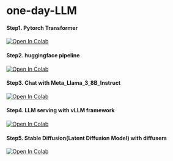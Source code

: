 # one-day-LLM

#### Step1. Pytorch Transformer
[![Open In Colab](https://colab.research.google.com/assets/colab-badge.svg)](https://colab.research.google.com/github/hukim1112/one-day-LLM/blob/main/Pytorch_Transformer_completed.ipynb)

#### Step2. huggingface pipeline
[![Open In Colab](https://colab.research.google.com/assets/colab-badge.svg)](https://colab.research.google.com/github/hukim1112/one-day-LLM/blob/main/huggingface_pipeline.ipynb)

#### Step3. Chat with Meta_Llama_3_8B_Instruct
[![Open In Colab](https://colab.research.google.com/assets/colab-badge.svg)](https://colab.research.google.com/github/hukim1112/one-day-LLM/blob/main/Meta_Llama_3_8B_Instruct_bnb.ipynb)

#### Step4. LLM serving with vLLM framework
[![Open In Colab](https://colab.research.google.com/assets/colab-badge.svg)](https://colab.research.google.com/github/hukim1112/one-day-LLM/blob/main/LLM_serving_with_vllm.ipynb)

#### Step5. Stable Diffusion(Latent Diffusion Model) with diffusers
[![Open In Colab](https://colab.research.google.com/assets/colab-badge.svg)](https://colab.research.google.com/github/hukim1112/one-day-LLM/blob/main/Stable_Diffusion_with_diffusers.ipynb)
